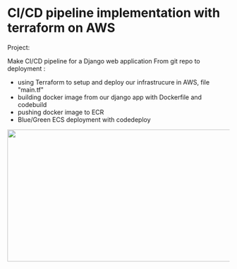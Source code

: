 # CI/CD pipeline implementation with terraform on AWS

Project:

Make CI/CD pipeline for a Django web application From git repo to deployment :

- using Terraform to setup and deploy our infrastrucure in AWS, file "main.tf"
- building docker image from our django app with Dockerfile and codebuild
- pushing docker image to ECR
- Blue/Green ECS deployment with codedeploy


<img src="devops.PNG" height="300" width="800">
